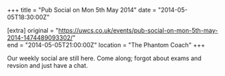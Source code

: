 +++
title = "Pub Social on Mon 5th May 2014"
date = "2014-05-05T18:30:00Z"

[extra]
original = "https://uwcs.co.uk/events/pub-social-on-mon-5th-may-2014-1474489093302/"    
end = "2014-05-05T21:00:00Z"
location = "The Phantom Coach"
+++

Our weekly social are still here. Come along; forgot about exams and revsion and just have a chat.


